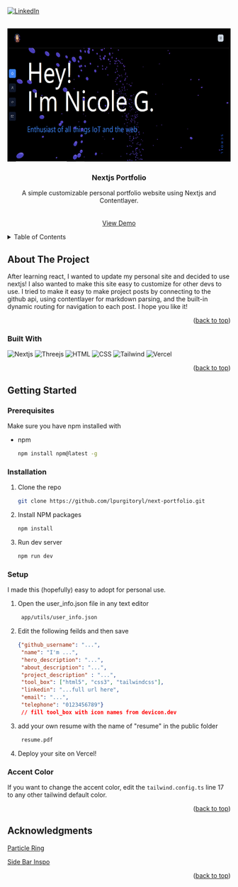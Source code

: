 <!-- Improved compatibility of back to top link: See: https://github.com/othneildrew/Best-README-Template/pull/73 -->
<a name="readme-top"></a>
<!--
*** Thanks for checking out the Best-README-Template. If you have a suggestion
*** that would make this better, please fork the repo and create a pull request
*** or simply open an issue with the tag "enhancement".
*** Don't forget to give the project a star!
*** Thanks again! Now go create something AMAZING! :D
-->

[![LinkedIn][linkedin-shield]][linkedin-url]

<!-- PROJECT LOGO -->
<br />
<div align="center">
  <a href="https://github.com/lpurgitoryl/next-portfolio/">
    <img src="./public/nextjsportfolio.PNG" alt="Logo" height="300">
  </a>

<h3 align="center">Nextjs Portfolio</h3>

  <p align="center">
      A simple customizable personal portfolio website using Nextjs and Contentlayer.
    <br />
    <br />
    <br />
    <a href="https://nicolegarcia.vercel.app/">View Demo</a>
  </p>
</div>

<!-- TABLE OF CONTENTS -->
<details>
  <summary>Table of Contents</summary>
  <ol>
    <li>
      <a href="#about-the-project">About The Project</a>
      <ul>
        <li><a href="#built-with">Built With</a></li>
      </ul>
    </li>
    <li>
      <a href="#getting-started">Getting Started</a>
      <ul>
        <li><a href="#prerequisites">Prerequisites</a></li>
        <li><a href="#installation">Installation</a></li>
      </ul>
    </li>
    <!-- <li><a href="#contact">Contact</a></li> -->
    <li><a href="#acknowledgments">Acknowledgments</a></li>
  </ol>
</details>

<!-- ABOUT THE PROJECT -->
## About The Project

After learning react, I wanted to update my personal site and decided to use nextjs! I also wanted to make this site easy to customize for other devs to use. I tried to make it easy to make project posts by connecting to the github api, using contentlayer for markdown parsing, and the built-in dynamic routing for navigation to each post. I hope you like it!  

<p align="right">(<a href="#readme-top">back to top</a>)</p>

### Built With

![Nextjs]
![Threejs]
![HTML]
![CSS]
![Tailwind]
![Vercel]


<p align="right">(<a href="#readme-top">back to top</a>)</p>

<!-- GETTING STARTED -->
## Getting Started

### Prerequisites

Make sure you have npm installed with

* npm

  ```sh
  npm install npm@latest -g
  ```

### Installation

1. Clone the repo

   ```sh
   git clone https://github.com/lpurgitoryl/next-portfolio.git
   ```

2. Install NPM packages

   ```sh
   npm install
   ```
  
3. Run dev server

   ```sh
   npm run dev
   ```

### Setup

I made this (hopefully) easy to adopt for personal use.

1. Open the user_info.json file in any text editor

   ```sh
    app/utils/user_info.json
   ```

2. Edit the following feilds and then save

   ```json
   {"github_username": "...",
    "name": "I'm ...",
    "hero_description": "...",
    "about_description": "...",
    "project_description" : "...",
    "tool_box": ["html5", "css3", "tailwindcss"],
    "linkedin": "...full url here",
    "email": "...",
    "telephone": "0123456789"}
    // fill tool_box with icon names from devicon.dev
   ```

3. add your own resume with the name of "resume" in the public folder

   ```sh
    resume.pdf
   ```

4. Deploy your site on Vercel!

### Accent Color

If you want to change the accent color, edit the ```tailwind.config.ts``` line 17 to any other tailwind default color.

<p align="right">(<a href="#readme-top">back to top</a>)</p>

<!-- ACKNOWLEDGMENTS -->
## Acknowledgments

[Particle Ring](https://www.hover.dev/components/three-d)

[Side Bar Inspo](https://www.hover.dev/components/navigation)

<p align="right">(<a href="#readme-top">back to top</a>)</p>

<!-- MARKDOWN LINKS & IMAGES -->
<!-- https://www.markdownguide.org/basic-syntax/#reference-style-links -->
[linkedin-shield]: https://img.shields.io/badge/-LinkedIn-black.svg?style=for-the-badge&logo=linkedin&colorB=555
[linkedin-url]: https://www.linkedin.com/in/nicoleb-garcia/
[product-screenshot]: ./vanillaPrototype/CC_screenshot.PNG
[React.js]: https://img.shields.io/badge/React-20232A?style=for-the-badge&logo=react&logoColor=61DAFB
[React-url]: https://reactjs.org/
[Vercel]: https://img.shields.io/badge/Vercel-000000?style=for-the-badge&logo=vercel&logoColor=white
[Vercel-url]: https://vercel.com/home
[HTML]: https://img.shields.io/badge/HTML5-E34F26?style=for-the-badge&logo=html5&logoColor=white
[CSS]: https://img.shields.io/badge/CSS3-1572B6?style=for-the-badge&logo=css3&logoColor=white
[Nextjs]: https://img.shields.io/badge/next.js-000000?style=for-the-badge&logo=nextdotjs&logoColor=white
[Threejs]: https://img.shields.io/badge/threejs-black?style=for-the-badge&logo=three.js&logoColor=white
[Tailwind]: https://img.shields.io/badge/tailwindcss-%2338B2AC.svg?style=for-the-badge&logo=tailwind-css&logoColor=white
